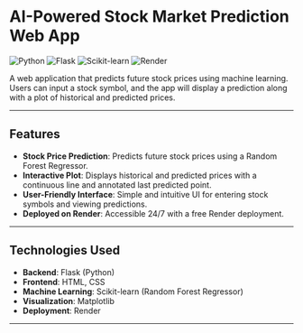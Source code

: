 # AI-Powered Stock Market Prediction Web App

![Python](https://img.shields.io/badge/Python-3.9%2B-blue)
![Flask](https://img.shields.io/badge/Flask-2.3%2B-green)
![Scikit-learn](https://img.shields.io/badge/Scikit--learn-1.2%2B-orange)
![Render](https://img.shields.io/badge/Deployed%20on-Render-46C3C7)

A web application that predicts future stock prices using machine learning. Users can input a stock symbol, and the app will display a prediction along with a plot of historical and predicted prices.

---

## Features

- **Stock Price Prediction**: Predicts future stock prices using a Random Forest Regressor.
- **Interactive Plot**: Displays historical and predicted prices with a continuous line and annotated last predicted point.
- **User-Friendly Interface**: Simple and intuitive UI for entering stock symbols and viewing predictions.
- **Deployed on Render**: Accessible 24/7 with a free Render deployment.

---

## Technologies Used

- **Backend**: Flask (Python)
- **Frontend**: HTML, CSS
- **Machine Learning**: Scikit-learn (Random Forest Regressor)
- **Visualization**: Matplotlib
- **Deployment**: Render

---